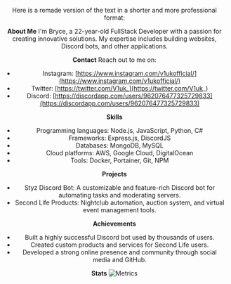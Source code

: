 <div align="center">
  
Here is a remade version of the text in a shorter and more professional format:

**About Me**
I'm Bryce, a 22-year-old FullStack Developer with a passion for creating innovative solutions. My expertise includes building websites, Discord bots, and other applications.

**Contact**
Reach out to me on:

* Instagram: [https://www.instagram.com/v1ukofficial/](https://www.instagram.com/v1ukofficial/)
* Twitter: [https://twitter.com/V1uk_](https://twitter.com/V1uk_)
* Discord: [https://discordapp.com/users/962076477325729833](https://discordapp.com/users/962076477325729833)

**Skills**

* Programming languages: Node.js, JavaScript, Python, C#
* Frameworks: Express.js, DiscordJS
* Databases: MongoDB, MySQL
* Cloud platforms: AWS, Google Cloud, DigitalOcean
* Tools: Docker, Portainer, Git, NPM

**Projects**

* Styz Discord Bot: A customizable and feature-rich Discord bot for automating tasks and moderating servers.
* Second Life Products: Nightclub automation, auction system, and virtual event management tools.

**Achievements**

* Built a highly successful Discord bot used by thousands of users.
* Created custom products and services for Second Life users.
* Developed a strong online presence and community through social media and GitHub.

**Stats**
![Metrics](https://metrics.lecoq.io/V1uk?template=terminal&isocalendar=1&followup=1&base=header%2C%20activity%2C%20community%2C%20repositories%2C%20metadata&base.indepth=false&base.hireable=false&base.skip=false&isocalendar=false&isocalendar.duration=half-year&followup=false&followup.sections=repositories&followup.indepth=true&followup.archived=true&config.timezone=America%2FNew_York&config.display=columns&config.presets=%40V1uk)

</div>
